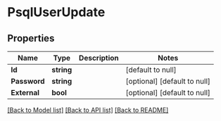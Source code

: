 # PsqlUserUpdate

## Properties
Name | Type | Description | Notes
------------ | ------------- | ------------- | -------------
**Id** | **string** |  | [default to null]
**Password** | **string** |  | [optional] [default to null]
**External** | **bool** |  | [optional] [default to null]

[[Back to Model list]](../README.md#documentation-for-models) [[Back to API list]](../README.md#documentation-for-api-endpoints) [[Back to README]](../README.md)

